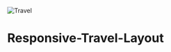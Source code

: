 ![Travel](https://user-images.githubusercontent.com/74706560/110796656-de2f5200-8280-11eb-8e22-2e9d6c066054.png)
# Responsive-Travel-Layout
